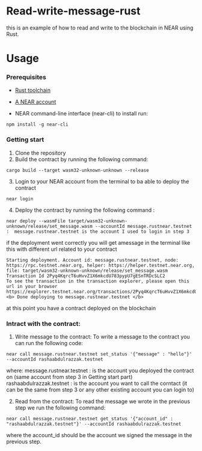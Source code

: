 # Read-write-message-rust
this is an example of how to read and write to the blockchain in NEAR using Rust.

# Usage
### Prerequisites
* [Rust toolchain](https://doc.rust-lang.org/1.30.0/book/2018-edition/ch01-01-installation.html)

* [A NEAR account](https://docs.near.org/docs/develop/basics/create-account)
* NEAR command-line interface (near-cli) to install run: 

``` 
npm install -g near-cli
``` 
### Getting start 
1. Clone the repository 
2. Build the contract by running the following command:
 ```
 cargo build --target wasm32-unknown-unknown --release
 ```
3. Login to your NEAR account from the terminal to ba able to deploy the contract
```
near login 
``` 
4. Deploy the contract by running the following command :

```
near deploy --wasmFile target/wasm32-unknown-unknown/release/set_message.wasm --accountId message.rustnear.testnet :  message.rustnear.testnet is the account I used to login in step 3 
``` 
if the deployment went correctly you will get amessage in the terminal like this with different url related to your contract

```
Starting deployment. Account id: message.rustnear.testnet, node: https://rpc.testnet.near.org, helper: https://helper.testnet.near.org, file: target/wasm32-unknown-unknown/release/set_message.wasm
Transaction Id 2Pyq4KqrcT6uHvvZ1X6mkcdU783pypU7gESnTRDcSLC2
To see the transaction in the transaction explorer, please open this url in your browser
https://explorer.testnet.near.org/transactions/2Pyq4KqrcT6uHvvZ1X6mkcdU783pypU7gESnTRDcSLC2
<b> Done deploying to message.rustnear.testnet </b>

``` 
at this point you have a contract deployed on the blockchain 

### Intract with the contract:

1. Write message to the contract:
To write a message to the contract you can run the following code: 
```
near call message.rustnear.testnet set_status '{"message" : "hello"}' --accountId rashaabdulrazzak.testnet
``` 
where: 
message.rustnear.testnet : is the account you deployed the contract on (same account from step 3 in Getting start part) 
rashaabdulrazzak.testnet : is the account you want to call the corntact (it can be the same from step 3 or any other existing account you can login to) 

2. Read from the contract: 
To read the message we wrote in the previous step we run the following command: 
```
near call message.rustnear.testnet get_status '{"account_id" : "rashaabdulrazzak.testnet"}' --accountId rashaabdulrazzak.testnet
``` 
where the account_id should be the account we signed the message in the previous step. 

